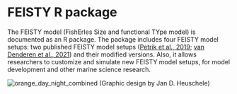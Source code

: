 # FEISTY R package

The FEISTY model (FishErIes Size and functional TYpe model) is documented as an R package. The package includes four FEISTY model setups: two published FEISTY model setups ([Petrik et al., 2019](https://doi.org/10.1016/j.pocean.2019.102124); [van Denderen et al., 2021](https://doi.org/10.1111/geb.13348)) and their modified versions. Also, it allows researchers to customize and simulate new FEISTY model setups, for model development and other marine science research.

![orange_day_night_combined](https://github.com/Kenhasteandersen/FEISTY/assets/13268353/1e481c48-3851-48a4-bc61-ec82657783d7)
(Graphic design by Jan D. Heuschele)
